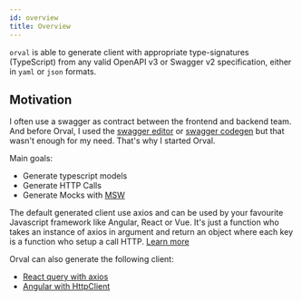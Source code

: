 ```yaml
---
id: overview
title: Overview
---
```


`orval` is able to generate client with appropriate type-signatures (TypeScript) from any valid OpenAPI v3 or Swagger v2 specification, either in `yaml` or `json` formats.

## Motivation

I often use a swagger as contract between the frontend and backend team. And before Orval, I used the <a href="editor.swagger.io" target="_blank">swagger editor</a> or <a href="https://swagger.io/tools/swagger-codegen" target="_blank">swagger codegen</a> but that wasn't enough for my need. That's why I started Orval.

Main goals:

- Generate typescript models
- Generate HTTP Calls
- Generate Mocks with <a href="https://mswjs.io/" target="_blank">MSW</a>

The default generated client use axios and can be used by your favourite Javascript framework like Angular, React or Vue. It's just a function who takes an instance of axios in argument and return an object where each key is a function who setup a call HTTP. [Learn more](./guides/basics)

Orval can also generate the following client:

- [React query with axios](./guides/react-query)
- [Angular with HttpClient](./guides/angular)
